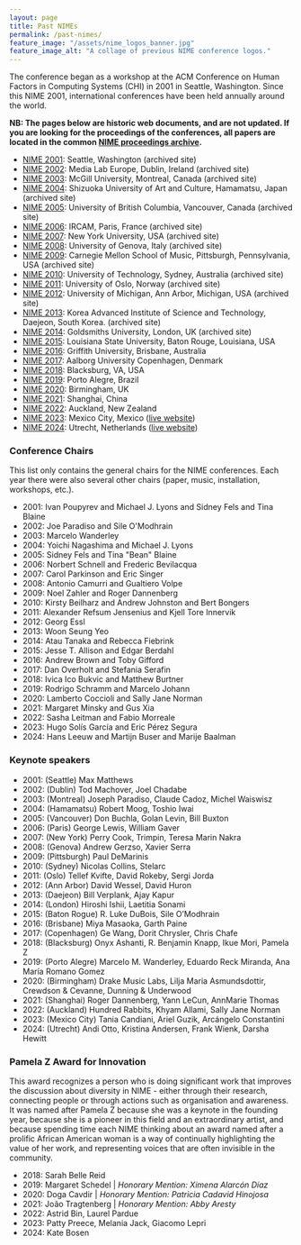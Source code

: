 ```yaml
---
layout: page
title: Past NIMEs
permalink: /past-nimes/
feature_image: "/assets/nime_logos_banner.jpg"
feature_image_alt: "A collage of previous NIME conference logos."
---
```


The conference began as a workshop at the ACM Conference on Human Factors in Computing Systems (CHI) in 2001 in Seattle, Washington. Since this NIME 2001, international conferences have been held annually around the world.

**NB: The pages below are historic web documents, and are not updated. If you are looking for the proceedings of the conferences, all papers are located in the common [NIME proceedings archive]({{site.baseurl}}/papers/).**

*   [NIME 2001](https://nime.org/web_archive/2001/): Seattle, Washington (archived site)
*   [NIME 2002](https://nime.org/web_archive/2002/): Media Lab Europe, Dublin, Ireland (archived site)
*   [NIME 2003](https://nime.org/web_archive/2003/): McGill University, Montreal, Canada (archived site)
*   [NIME 2004](https://nime.org/web_archive/2004/): Shizuoka University of Art and Culture, Hamamatsu, Japan (archived site)
*   [NIME 2005](https://nime.org/web_archive/2005/): University of British Columbia, Vancouver, Canada (archived site)
*   [NIME 2006](https://nime.org/web_archive/2006/): IRCAM, Paris, France (archived site)
*   [NIME 2007](https://nime.org/web_archive/2007/): New York University, USA (archived site)
*   [NIME 2008](https://nime.org/web_archive/2008/): University of Genova, Italy (archived site)
*   [NIME 2009](https://nime.org/web_archive/2009/): Carnegie Mellon School of Music, Pittsburgh, Pennsylvania, USA (archived site)
*   [NIME 2010](https://nime.org/web_archive/2010/): University of Technology, Sydney, Australia (archived site)
*   [NIME 2011](https://nime.org/web_archive/2011/): University of Oslo, Norway (archived site)
*   [NIME 2012](https://nime.org/web_archive/2012/): University of Michigan, Ann Arbor, Michigan, USA (archived site)
*   [NIME 2013](https://nime.org/web_archive/2013/): Korea Advanced Institute of Science and Technology, Daejeon, South Korea. (archived site)
*   [NIME 2014](https://nime.org/web_archive/2014/): Goldsmiths University, London, UK (archived site)
*   [NIME 2015](https://web.archive.org/web/20160119221432/https://nime2015.lsu.edu/): Louisiana State University, Baton Rouge, Louisiana, USA
*   [NIME 2016](https://web.archive.org/web/20160310070155/http://nime2016.org/): Griffith University, Brisbane, Australia
*   [NIME 2017](https://nime.org/web_archive/2017/): Aalborg University Copenhagen, Denmark
*   [NIME 2018](https://nime.org/web_archive/2018/): Blacksburg, VA, USA
*   [NIME 2019](https://nime.org/web_archive/2019/): Porto Alegre, Brazil
*   [NIME 2020](https://nime.org/web_archive/2020/): Birmingham, UK
*   [NIME 2021](https://nime.org/web_archive/2021): Shanghai, China
*   [NIME 2022](https://nime.org/web_archive/2022/): Auckland, New Zealand
*   [NIME 2023](https://nime.org/web_archive/2023/): Mexico City, Mexico ([live website](https://www.nime2023.org/))
*   [NIME 2024](https://nime.org/web_archive/2024/): Utrecht, Netherlands ([live website](https://www.nime2024.org/))

### Conference Chairs

This list only contains the general chairs for the NIME conferences. Each year there were also several other chairs (paper, music, installation, workshops, etc.).

* 2001: Ivan Poupyrev and Michael J. Lyons and Sidney Fels and Tina Blaine
* 2002: Joe Paradiso and Sile O'Modhrain
* 2003: Marcelo Wanderley
* 2004: Yoichi Nagashima and Michael J. Lyons
* 2005: Sidney Fels and Tina "Bean" Blaine
* 2006: Norbert Schnell and Frederic Bevilacqua
* 2007: Carol Parkinson and Eric Singer
* 2008: Antonio Camurri and Gualtiero Volpe
* 2009: Noel Zahler and Roger Dannenberg
* 2010: Kirsty Beilharz and Andrew Johnston and Bert Bongers
* 2011: Alexander Refsum Jensenius and Kjell Tore Innervik
* 2012: Georg Essl
* 2013: Woon Seung Yeo
* 2014: Atau Tanaka and Rebecca Fiebrink
* 2015: Jesse T. Allison and Edgar Berdahl
* 2016: Andrew Brown and Toby Gifford
* 2017: Dan Overholt and Stefania Serafin
* 2018: Ivica Ico Bukvic and Matthew Burtner
* 2019: Rodrigo Schramm and Marcelo Johann
* 2020: Lamberto Coccioli and Sally Jane Norman
* 2021: Margaret Minsky and Gus Xia
* 2022: Sasha Leitman and Fabio Morreale
* 2023: Hugo Solís García and Eric Pérez Segura
* 2024: Hans Leeuw and Martijn Buser and Marije Baalman

### Keynote speakers

* 2001: (Seattle) Max Matthews
* 2002: (Dublin) Tod Machover, Joel Chadabe
* 2003: (Montreal) Joseph Paradiso, Claude Cadoz, Michel Waiswisz
* 2004: (Hamamatsu) Robert Moog, Toshio Iwai
* 2005: (Vancouver) Don Buchla, Golan Levin, Bill Buxton
* 2006: (Paris) George Lewis, William Gaver
* 2007: (New York) Perry Cook, Trimpin, Teresa Marin Nakra
* 2008: (Genova) Andrew Gerzso, Xavier Serra
* 2009: (Pittsburgh) Paul DeMarinis
* 2010: (Sydney) Nicolas Collins, Stelarc
* 2011: (Oslo) Tellef Kvifte, David Rokeby, Sergi Jorda
* 2012: (Ann Arbor) David Wessel, David Huron
* 2013: (Daejeon) Bill Verplank, Ajay Kapur
* 2014: (London) Hiroshi Ishii, Laetitia Sonami
* 2015: (Baton Rogue) R. Luke DuBois, Sile O’Modhrain
* 2016: (Brisbane) Miya Masaoka, Garth Paine
* 2017: (Copenhagen) Ge Wang, Dorit Chrysler, Chris Chafe
* 2018: (Blacksburg) Onyx Ashanti, R. Benjamin Knapp, Ikue Mori, Pamela Z
* 2019: (Porto Alegre) Marcelo M. Wanderley, Eduardo Reck Miranda, Ana María Romano Gomez
* 2020: (Birmingham) Drake Music Labs, Lilja Maria Asmundsdottir, Crewdson & Cevanne, Dunning & Underwood
* 2021: (Shanghai) Roger Dannenberg, Yann LeCun, AnnMarie Thomas
* 2022: (Auckland) Hundred Rabbits, Khyam Allami, Sally Jane Norman
* 2023: (Mexico City) Tania Candiani, Ariel Guzik, Arcángelo Constantini
* 2024: (Utrecht) Andi Otto, Kristina Andersen, Frank Wienk, Darsha Hewitt

### Pamela Z Award for Innovation

This award recognizes a person who is doing significant work that improves the discussion about diversity in NIME - either through their research, connecting people or through actions such as organisation and awareness. It was named after Pamela Z because she was a keynote in the founding year, because she is a pioneer in this field and an extraordinary artist, and because spending time each NIME thinking about an award named after a prolific African American woman is a way of continually highlighting the value of her work, and representing voices that are often invisible in the community.

* 2018: Sarah Belle Reid
* 2019: Margaret Schedel | *Honorary Mention: Ximena Alarcón Díaz*
* 2020: Doga Cavdir | *Honorary Mention: Patricia Cadavid Hinojosa*
* 2021: João Tragtenberg | *Honorary Mention: Abby Aresty*
* 2022: Astrid Bin, Laurel Pardue
* 2023: Patty Preece, Melania Jack, Giacomo Lepri
* 2024: Kate Bosen
